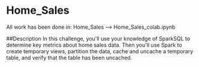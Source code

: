 # Home_Sales
All work has been done in:
Home_Sales --> Home_Sales_colab.ipynb 

##Description
In this challenge, you'll use your knowledge of SparkSQL to determine key metrics about home sales data. Then you'll use Spark to create temporary views, partition the data, cache and uncache a temporary table, and verify that the table has been uncached.
